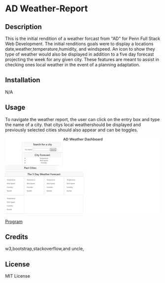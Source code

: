 # AD Weather-Report

## Description

This is the initial rendition of a weather forcast from "AD" for Penn Full Stack Web Development. The initial renditions goals were to display a locations date,weather,temperature,humidity, and windspeed. An icon to show they type of weather would also be displayed in addition to a five day forecast projecting the week for any given city. These features are meant to assist in checking ones local weather in the event of a planning adaptation.

## Installation

N/A

## Usage

To navigate the weather report, the user can click on the entry box and type the name of a city. that citys local weathershould be displayed and previously selected cities should also appear and can be toggles.

![screenshot of weather checker](./images/_C__Users_Adavi_bootcamp_AD-Weather-Report_index.html_city-name%3DNew%2BOrleans.png)

[Program](https://0adean0.github.io/AD-Weather-Report/)
## Credits

w3,bootstrap,stackoverflow,and uncle,   

## License

MIT License